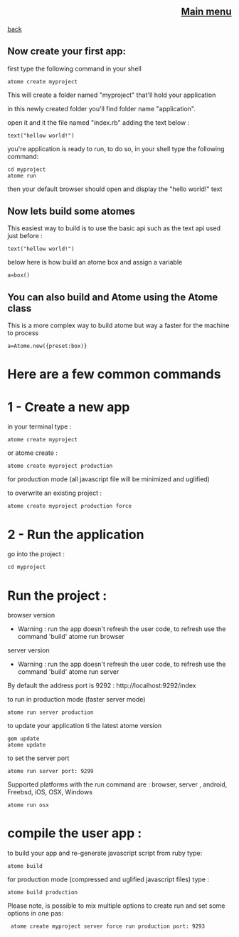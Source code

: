 <span align="right">

[Main menu](../atome.md)
-
</span>
<span align="left">

[back](./tutorials.md)

</span>

Now create your first app:
-

first type the following command in your shell

    atome create myproject

This will create a folder named "myproject" that'll hold your application

in this newly created folder you'll find folder name "application".

open it and it the file named "index.rb" adding the text below :

    text("hellow world!")

you're application is ready to run, to do so, in your shell type the following command:

    cd myproject
    atome run


then your default browser should open and display the "hello world!" text


Now lets build some atomes
-

This easiest way to build is to use the basic api such as the text api used just before :

    text("hellow world!")

below here is how build an atome box and assign a variable

    a=box()

You can also build and Atome using the Atome class
-
This is a more complex way to build atome but way a faster for the machine to process 

    a=Atome.new({preset:box)}

# Here are a few common commands


# 1 - Create a new app

in your terminal type :

    atome create myproject

or atome create :

    atome create myproject production
for production mode (all javascript file will be minimized and uglified)


to overwrite an existing project :

    atome create myproject production force

# 2 - Run the application

go into the project :

    cd myproject

# Run the project :

browser version

- Warning : run the app doesn't refresh the user code, to refresh use the command 'build'
    atome run browser

server version 

- Warning : run the app doesn't refresh the user code, to refresh use the command 'build'
    atome run server

By default the address port is 9292 : http://localhost:9292/index

to run in production mode (faster server mode)

    atome run server production

to update your application ti the latest atome version

    gem update
    atome update

to set the server port

    atome run server port: 9299

Supported platforms with the run command are : browser, server , android, Freebsd, iOS, OSX, Windows

    atome run osx

# compile the user app :

to build your app and re-generate javascript script from ruby type:

    atome build 

for production mode (compressed and uglified javascript files) type :

    atome build production

Please note, is possible to mix multiple options to create run and set some options in one pas:

     atome create myproject server force run production port: 9293



